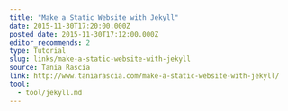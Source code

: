```yaml
---
title: "Make a Static Website with Jekyll"
date: 2015-11-30T17:20:00.000Z
posted_date: 2015-11-30T17:12:00.000Z
editor_recommends: 2
type: Tutorial
slug: links/make-a-static-website-with-jekyll
source: Tania Rascia
link: http://www.taniarascia.com/make-a-static-website-with-jekyll/
tool:
  - tool/jekyll.md
---
```





